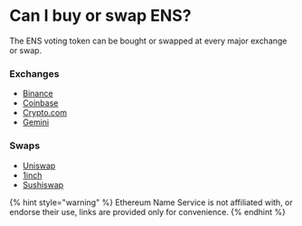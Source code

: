 # Can I buy or swap ENS?

The ENS voting token can be bought or swapped at every major exchange or swap.

### Exchanges

* [Binance](https://www.binance.com)
* [Coinbase](https://www.coinbase.com)
* [Crypto.com](https://www.crypto.com)
* [Gemini](https://www.gemini.com)

### Swaps

* [Uniswap](https://www.uniswap.com)
* [1inch](https://1inch.io)
* [Sushiswap](https://app.sushi.com)

{% hint style="warning" %}
Ethereum Name Service is not affiliated with, or endorse their use, links are provided only for convenience.
{% endhint %}
